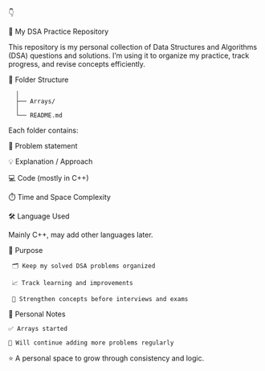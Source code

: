 👇

🧠 My DSA Practice Repository

This repository is my personal collection of Data Structures and Algorithms (DSA) questions and solutions.
I’m using it to organize my practice, track progress, and revise concepts efficiently.

📁 Folder Structure

      │
      ├── Arrays/
      │
      └── README.md


Each folder contains:

📝 Problem statement

💡 Explanation / Approach

💻 Code (mostly in C++)

⏱️ Time and Space Complexity

🛠️ Language Used

Mainly C++, may add other languages later.

🎯 Purpose

     🗂️ Keep my solved DSA problems organized

     📈 Track learning and improvements

     🧩 Strengthen concepts before interviews and exams

🌱 Personal Notes

    ✅ Arrays started

    🚀 Will continue adding more problems regularly

⭐ A personal space to grow through consistency and logic.
